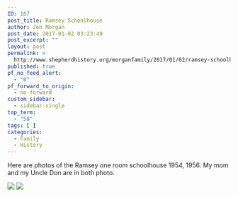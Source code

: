 ```yaml
---
ID: 187
post_title: Ramsey Schoolhouse
author: Jon Morgan
post_date: 2017-01-02 03:23:49
post_excerpt: ""
layout: post
permalink: >
  http://www.shepherdhistory.org/morganfamily/2017/01/02/ramsey-schoolhouse/
published: true
pf_no_feed_alert:
  - "0"
pf_forward_to_origin:
  - no-forward
custom_sidebar:
  - sidebar-single
top_term:
  - "58"
tags: [ ]
categories:
  - Family
  - History
---
```

Here are photos of the Ramsey one room schoolhouse 1954, 1956. My mom and my Uncle Don are in both photo.

<img class="wp-image-190" src="http://www.shepherdhistory.org/morganfamily/wp-content/uploads/sites/2/2017/01/word-image-2.jpg" />

<img class="wp-image-191" src="http://www.shepherdhistory.org/morganfamily/wp-content/uploads/sites/2/2017/01/word-image-3.jpg" />

&nbsp;